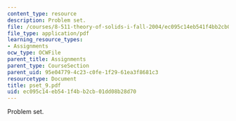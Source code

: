 ```yaml
---
content_type: resource
description: Problem set.
file: /courses/8-511-theory-of-solids-i-fall-2004/ec095c14eb541f4bb2cb01dd08b28d70_pset_9.pdf
file_type: application/pdf
learning_resource_types:
- Assignments
ocw_type: OCWFile
parent_title: Assignments
parent_type: CourseSection
parent_uid: 95e04779-4c23-c0fe-1f29-61ea3f8681c3
resourcetype: Document
title: pset_9.pdf
uid: ec095c14-eb54-1f4b-b2cb-01dd08b28d70
---
```

Problem set.

